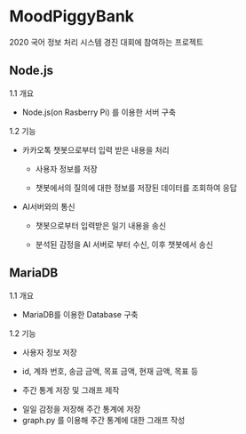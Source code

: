 # MoodPiggyBank
2020 국어 정보 처리 시스템 경진 대회에 참여하는 프로젝트

## Node.js

1.1 개요

 * Node.js(on Rasberry Pi) 를 이용한 서버 구축
 
 1.2 기능
 
 * 카카오톡 챗봇으로부터 입력 받은 내용을 처리
 
   - 사용자 정보를 저장
   
   - 챗봇에서의 질의에 대한 정보를 저장된 데이터를 조회하여 응답
   
 * AI서버와의 통신
 
   - 챗봇으로부터 입력받은 일기 내용을 송신
   
   - 분석된 감정을 AI 서버로 부터 수신, 이후 챗봇에서 송신

## MariaDB

1.1 개요

 * MariaDB를 이용한 Database 구축
 
1.2 기능

 * 사용자 정보 저장
   
  - id, 계좌 번호, 송금 금액, 목표 금액, 현재 금액, 목표 등
 
 * 주간 통계 저장 및 그래프 제작
 
  - 일일 감정을 저장해 주간 통계에 저장
  - graph.py 를 이용해 주간 통계에 대한 그래프 작성
